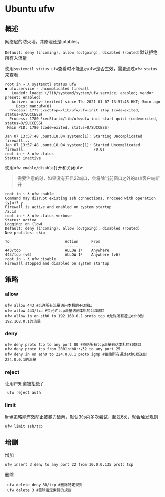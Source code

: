 # Ubuntu ufw

## 概述

网络层的防火墙。其原理还是iptables。

`Default: deny (incoming), allow (outgoing), disabled (routed)`默认拒绝所有入流量

使用`systemctl status ufw`查看时不能显示ufw是否生效，需要通过`ufw status`来查看

```
root in ~ λ systemctl status ufw
● ufw.service - Uncomplicated firewall
   Loaded: loaded (/lib/systemd/system/ufw.service; enabled; vendor preset: enabled)
   Active: active (exited) since Thu 2021-01-07 13:57:48 HKT; 5min ago
     Docs: man:ufw(8)
  Process: 1779 ExecStop=/lib/ufw/ufw-init stop (code=exited, status=0/SUCCESS)
  Process: 1780 ExecStart=/lib/ufw/ufw-init start quiet (code=exited, status=0/SUCCESS)
 Main PID: 1780 (code=exited, status=0/SUCCESS)

Jan 07 13:57:48 ubuntu18.04 systemd[1]: Starting Uncomplicated firewall...
Jan 07 13:57:48 ubuntu18.04 systemd[1]: Started Uncomplicated firewall.                               /0.0s
root in ~ λ ufw status
Status: inactive                 
```

使用`ufw enable/disable`打开和关闭ufw

> 需要注意的时，如果没有开启22端口，会将除当前窗口之外的ssh客户端断开

```
root in ~ λ ufw enable
Command may disrupt existing ssh connections. Proceed with operation (y|n)? y
Firewall is active and enabled on system startup                                                      /2.1s
root in ~ λ ufw status verbose  
Status: active
Logging: on (low)
Default: deny (incoming), allow (outgoing), disabled (routed)
New profiles: skip

To                         Action      From
--                         ------      ----
443/tcp                    ALLOW IN    Anywhere                  
443/tcp (v6)               ALLOW IN    Anywhere (v6)   
root in ~ λ ufw disable
Firewall stopped and disabled on system startup  
```

## 策略

### allow

```
ufw allow 443 #允许所有流量访问本机的443端口
ufw allow 443/tcp #只允许tcp流量访问本机的443端口
ufw allow in on eth0 to 192.168.0.1 proto tcp #允许所有通过eth0到192.168.0.1的流量
```

### deny

```
ufw deny proto tcp to any port 80 #拒绝所有tcp流量到达本机的80端口
ufw deny proto tcp from 2001:db8::/32 to any port 25
ufw deny in on eth0 to 224.0.0.1 proto igmp #拒绝所有通过eth0发送到224.0.0.1的流量
```

### reject

让用户知道被拒绝了

```
 ufw reject auth
```

### limit

limit策略能有效防止被暴力破解，默认30s内多次尝试，超过6次，就会触发规则

```
ufw limit ssh/tcp
```

## 增删

增加

```
ufw insert 3 deny to any port 22 from 10.0.0.135 proto tcp
```

删除

```
 ufw delete deny 80/tcp #删除特定规则
 ufw delete 3 #删除指定索引的规则
```











